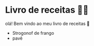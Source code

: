 # Livro de receitas :man_cook:

olá! Bem vindo ao meu livro de receitas :wave:

- Strogonof de frango
- pavê
